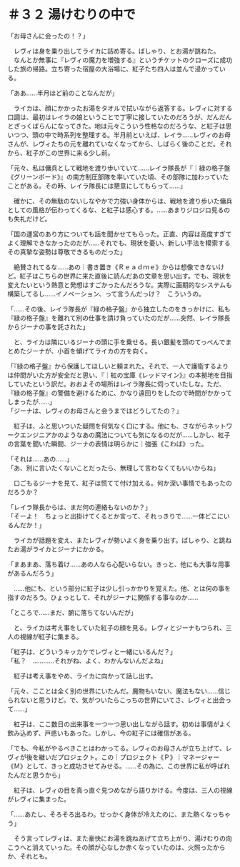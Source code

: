# ＃３２ 湯けむりの中で

「お母さんに会ったの！？」

　レヴィは身を乗り出してライカに詰め寄る。ばしゃり、とお湯が跳ねた。  
　なんとか無事に『レヴィの魔力を増強する』というチケットのクローズに成功した旅の帰路。立ち寄った宿屋の大浴場に、紅子たち四人は並んで浸かっている。

「ああ……半月ほど前のことなんだが」

　ライカは、顔にかかったお湯をタオルで拭いながら返答する。レヴィに対する口調は、最初はレイラの娘ということで丁寧に接していたのだろうが、だんだんとざっくばらんになってきた。地は元々こういう性格なのだろうな、と紅子は思いつつ、頭の中で時系列を整理する。半月前といえば、レイラ……レヴィのお母さんが、レヴィたちの元を離れていなくなってから、しばらく後のことだ。それから、紅子がこの世界に来る少し前。

「元々、私は傭兵として戦地を渡り歩いていて……レイラ隊長が『｜緑の格子盤《グリーンボード》』の南方制圧部隊を率いていた頃、その部隊に加わっていたことがある。その時、レイラ隊長には懇意にしてもらって……」

　確かに、その無駄のないしなやかで力強い身体からは、戦地を渡り歩いた傭兵としての風格が伝わってくるな、と紅子は感心する。……あまりジロジロ見るのも失礼だけど。

「国の運営のあり方についても話を聞かせてもらった。正直、内容は高度すぎてよく理解できなかったのだが……それでも、現状を憂い、新しい手法を模索するその真摯な姿勢は尊敬できるものだった」

　絶賛されてるな……あの｜書き置き《Ｒｅａｄｍｅ》からは想像できないけど。紅子はこちらの世界に来た直後に読んだあの文章を思い出す。でも、現状を変えたいという熱意と発想はすごかったんだろうな。実際に画期的なシステムも構築してるし……イノベーション、って言うんだっけ？　こういうの。

「……その後、レイラ隊長が『緑の格子盤』から独立したのをきっかけに、私も『緑の格子盤』を離れて別の仕事を請け負っていたのだが……突然、レイラ隊長からジーナの事を託された」

　と、ライカは隣にいるジーナの頭に手を乗せる。長い銀髪を頭のてっぺんでまとめたジーナが、小首を傾げてライカの方を向く。

「『緑の格子盤』から保護してほしいと頼まれた。それで、一人で護衛するよりは仲間がいた方が安全だと思い、『｜紅の宝庫《レッドマイン》』の本拠地を目指していたという訳だ。おおよその場所はレイラ隊長に伺っていたしな。ただ、『緑の格子盤』の警備を避けるために、かなり遠回りをしたので時間がかかってしまったが……」  
「ジーナは、レヴィのお母さんと会うまではどうしてたの？」

　紅子は、ふと思いついた疑問を何気なく口にする。他にも、さながらネットワークエンジニアかのようなあの魔法についても気になるのだが……しかし、紅子の言葉を聞いた瞬間、ジーナの表情は明らかに｜強張《こわば》った。

「それは……あの……」  
「あ、別に言いたくないことだったら、無理して言わなくてもいいからね」

　口ごもるジーナを見て、紅子は慌てて付け加える。何か深い事情でもあったのだろうか？

「レイラ隊長からは、まだ何の連絡もないのか？」  
「そーよ！　ちょっと出掛けてくるとか言って、それっきりで……一体どこにいるんだか！」

　ライカが話題を変え、またレヴィが勢いよく身を乗り出す。ばしゃり、と跳ねたお湯がライカとジーナにかかる。

「まあまあ、落ち着け……あの人なら心配いらない。きっと、他にも大事な用事があるんだろう」

　……他にも、という部分に紅子は少し引っかかりを覚えた。他、とは何の事を指すのだろう。ひょっとして、それがジーナに関係する事なのか……

「ところで……まだ、腑に落ちてないんだが」

　と、ライカは考え事をしていた紅子の顔を見る。レヴィとジーナもつられ、三人の視線が紅子に集まる。

「紅子は、どういうキッカケでレヴィと一緒にいるんだ？」  
「私？　…………それがね、よく、わかんないんだよね」

　紅子は考え事をやめ、ライカに向かって話し出す。

「元々、こことは全く別の世界にいたんだ。魔物もいない、魔法もない……信じられないと思うけど。で、気がついたらこっちの世界にいてさ、レヴィと出会って……」

　紅子は、ここ数日の出来事を一つ一つ思い出しながら話す。初めは事情がよく飲み込めず、戸惑いもあった。しかし、今の紅子には確信がある。

「でも、今私がやるべきことはわかってる。レヴィのお母さんが立ち上げて、レヴィが後を継いだプロジェクト。この｜プロジェクト《Ｐ》｜マネージャー《Ｍ》として、きっと成功させてみせる。……その為に、この世界に私が呼ばれたんだと思うから」

　紅子は、レヴィの目を真っ直ぐ見つめながら語りかける。今度は、三人の視線がレヴィに集まった。

「……あたし、そろそろ出るわ。せっかく身体が冷えたのに、また熱くなっちゃう」

　そう言ってレヴィは、また豪快にお湯を跳ねあげて立ち上がり、湯けむりの向こうへと消えていった。その顔が心なしか赤くなっていたのは、火照ったからか、それとも。
